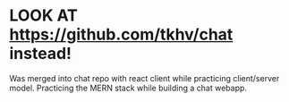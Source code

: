 # LOOK AT https://github.com/tkhv/chat instead!

Was merged into chat repo with react client while practicing client/server model.
Practicing the MERN stack while building a chat webapp.
